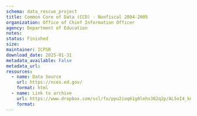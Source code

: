 ```yaml
---
schema: data_rescue_project 
title: Common Core of Data (CCD) - Nonfiscal 2004-2005
organization: Office of Chief Information Officer
agency: Department of Education
notes: 
status: Finished
size: 
maintainer: ICPSR
download_date: 2025-01-31
metadata_available: False
metadata_url: 
resources:
  - name: Data Source
    url: https://nces.ed.gov/
    format: html
  - name: Link to archive
    url: https://www.dropbox.com/scl/fo/ppu2ioq61g0lehs362q2p/AL5oI4_kmByecWCPoIEQxUo?rlkey=mqwfzpu681gr1kdc5a8gxx44j&dl=0
    format: 
---
```

